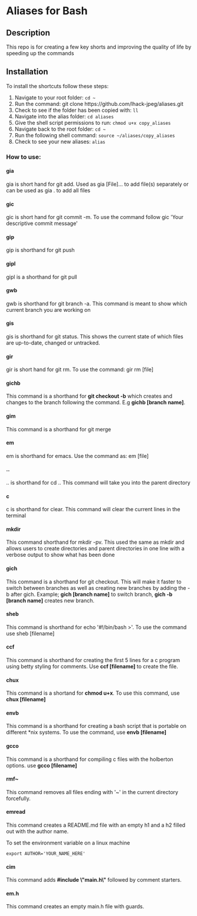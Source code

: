 <h1>Aliases for Bash</h1>
<h2>Description</h2>
<p>This repo is for creating a few key shorts and improving the quality of life by speeding up the commands</p>
<h2>Installation</h2>
<p>To install the shortcuts follow these steps:</p>
<ol>
<li>Navigate to your root folder: <code>cd ~</code></li>
<li>Run the command: git clone https://github.com/lhack-jpeg/aliases.git</li>
<li>Check to see if the folder has been copied with: <code>ll</code></li>
<li>Navigate into the alias folder: <code>cd aliases</code></li>
<li>Give the shell script permissions to run: <code>chmod u+x copy_aliases</code></li>
<li>Navigate back to the root folder: <code>cd ~</code></li>
<li>Run the following shell command: <code>source ~/aliases/copy_aliases</code></li>
<li>Check to see your new aliases: <code>alias</code></li>
</ol>
<h3>How to use:</h3>
<h4>gia</h4>
<p>gia is short hand for git add. Used as gia [File]... to add file(s) separately or can be used as gia . to add all files</p>
<h4>gic</h4>
<p>gic is short hand for git commit -m. To use the command follow gic 'Your descriptive commit message'</p>
<h4>gip</h4>
<p>gip is shorthand for git push</p>
<h4>gipl</h4>
<p>gipl is a shorthand for git pull</p>
<h4>gwb</h4>
<p>gwb is shorthand for git branch -a. This command is meant to show which current branch you are working on</p>
<h4>gis</h4>
<p>gis is shorthand for git status. This shows the current state of which files are up-to-date, changed or untracked.</p>
<h4>gir</h4>
<p>gir is short hand for git rm. To use the command: gir rm [file]</p>
<h4>gichb</h4>
<p>This command is a shorthand for <strong>git checkout -b</strong> which creates and changes to the branch following the command. E.g <strong>gichb [branch name]</strong>.</p>
<h4>gim</h4>
<p>This command is a shorthand for git merge</p>
<h4>em</h4>
<p>em is shorthand for emacs. Use the command as: em [file]</p>
<h4>..</h4>
<p>.. is shorthand for cd .. This command will take you into the parent directory</p>
<h4>c</h4>
<p>c is shorthand for clear. This command will clear the current lines in the terminal</p>
<h4>mkdir</h4>
<p>This command shorthand for mkdir -pv. This used the same as mkdir and allows users to create directories and parent directories in one line with a verbose output to show what has been done</p>
<h4>gich</h4>
<p>This command is a shorthand for git checkout. This will make it faster to switch between branches as well as creating new branches by adding the -b after gich. Example; <strong>gich [branch name]</strong> to switch branch, <strong>gich -b [branch name]</strong> creates new branch.</p> 
<h4>sheb</h4>
<p>This command is shorthand for echo '#!/bin/bash >'. To use the command use sheb [filename]</p>
<h4>ccf</h4>
<p>This command is shorthand for creating the first 5 lines for a c program using betty styling for comments. Use <strong> ccf [filename]</strong> to create the file.</p>
<h4>chux</h4>
<p>This command is a shortand for <strong>chmod u+x</strong>. To use this command, use <strong>chux [filename]</strong></p>
<h4>envb</h4>
<p>This command is a shorthand for creating a bash script that is portable on different *nix systems. To use the command, use <strong>envb [filename]</strong></p>
<h4>gcco</h4>
<p>This command is a shorthand for compiling c files with the holberton options. use <strong> gcco [filename]</strong></p>
<h4>rmf~</h4>
<p>This command removes all files ending with '~' in the current directory forcefully.</p>
<h4>emread</h4>
<p>This command creates a README.md file with an empty h1 and a h2 filled out with the author name.</p>
<p>To set the environment variable on a linux machine</p>
<code>export AUTHOR='YOUR_NAME_HERE'</code>
<h4>cim</h4>
<p>This command adds <strong>#include \"main.h\"</strong> followed by comment starters.</p>
<h4>em.h</h4>
<p>This command creates an empty main.h file with guards.</p>
